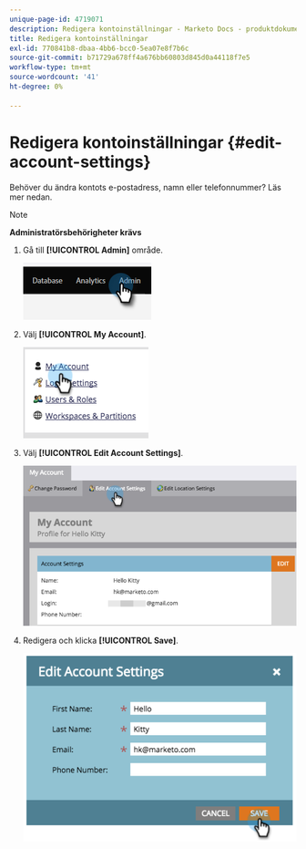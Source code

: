 ```yaml
---
unique-page-id: 4719071
description: Redigera kontoinställningar - Marketo Docs - produktdokumentation
title: Redigera kontoinställningar
exl-id: 770841b8-dbaa-4bb6-bcc0-5ea07e8f7b6c
source-git-commit: b71729a678ff4a676bb60803d845d0a44118f7e5
workflow-type: tm+mt
source-wordcount: '41'
ht-degree: 0%

---
```


# Redigera kontoinställningar {#edit-account-settings}

Behöver du ändra kontots e-postadress, namn eller telefonnummer? Läs mer nedan.

>[!NOTE]
>
>**Administratörsbehörigheter krävs**

1. Gå till **[!UICONTROL Admin]** område.

   ![](assets/edit-account-settings-1.png)

1. Välj **[!UICONTROL My Account]**.

   ![](assets/edit-account-settings-2.png)

1. Välj **[!UICONTROL Edit Account Settings]**.

   ![](assets/edit-account-settings-3.png)

1. Redigera och klicka **[!UICONTROL Save]**.

   ![](assets/edit-account-settings-4.png)
